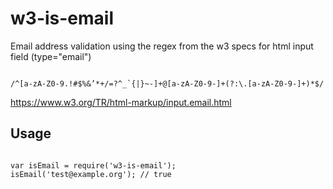 # w3-is-email

Email address validation using the regex from the w3 specs for html input field (type="email")


```JS

/^[a-zA-Z0-9.!#$%&’*+/=?^_`{|}~-]+@[a-zA-Z0-9-]+(?:\.[a-zA-Z0-9-]+)*$/

```

https://www.w3.org/TR/html-markup/input.email.html


## Usage

```JS

var isEmail = require('w3-is-email');
isEmail('test@example.org'); // true

```
